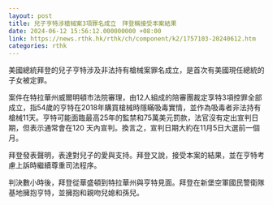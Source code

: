 ```yaml
---
layout: post
title: 兒子亨特涉槍械案3項罪名成立　拜登稱接受本案結果
date: 2024-06-12 15:56:12.000000000 +08:00
link: https://news.rthk.hk/rthk/ch/component/k2/1757103-20240612.htm
categories: rthk
---
```


美國總統拜登的兒子亨特涉及非法持有槍械案罪名成立，是首次有美國現任總統的子女被定罪。

案件在特拉華州威爾明頓市法院審理，由12人組成的陪審團裁定享特3項控罪全部成立，指54歲的亨特在2018年購買槍械時隱瞞吸毒實情，並作為吸毒者非法持有槍械11天。亨特可能面臨最高25年的監禁和75萬美元罰款，法官沒有定出宣判日期，但表示通常會在120 天內宣判。換言之，宣判日期大約在11月5日大選前一個月。

拜登發表聲明，表達對兒子的愛與支持。拜登又說，接受本案的結果，並在亨特考慮上訴時繼續尊重司法程序。

判決數小時後，拜登從華盛頓到特拉華州與亨特見面。拜登在新堡空軍國民警衛隊基地擁抱亨特，並擁抱和親吻兒媳和孫兒。
